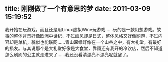 title: 刚刚做了一个有意思的梦
date: 2011-03-09 15:19:52
---

我开始在玩游戏，而且还是用Linux虚拟Wine玩游戏……玩的是一款幻想游戏。故事的整体背景好像欧洲中世纪，不过画风却是日式，整体风格又好像网游，不过内容却是单机，貌似也能联网……青山翠绿好像在一个山谷之中，有大礼堂，有最好的损友。与其说那个是大礼堂好像是大食堂，靠窗还有我开的冷饮店，然后不知道怎么刷刷的公主就走进来了……我还没看清漂亮不漂亮呢就醒了。